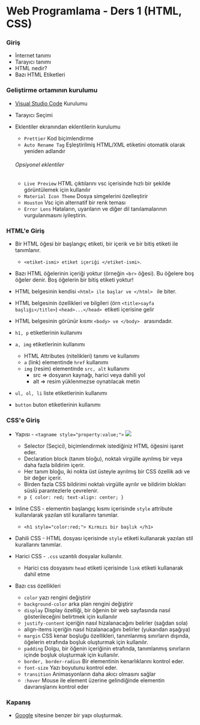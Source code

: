 # Web Programlama - Ders 1 (HTML, CSS)

### Giriş

- İnternet tanımı
- Tarayıcı tanımı
- HTML nedir?
- Bazı HTML Etiketleri

### Geliştirme ortamının kurulumu

- [Visual Studio Code](https://code.visualstudio.com/download) Kurulumu
- Tarayıcı Seçimi
- Eklentiler ekranından eklentilerin kurulumu

  - `Prettier` Kod biçimlendirme
  - `Auto Rename Tag` Eşleştirilmiş HTML/XML etiketini otomatik olarak yeniden adlandır

  ###### Opsiyonel eklentiler

  - `Live Preview` HTML çıktılarını vsc içerisinde hızlı bir şekilde görüntülemek için kullanılır
  - `Material Icon Theme` Dosya simgelerini özelleştirir
  - `Houston` Vsc için alternatif bir renk teması
  - `Error Lens` Hataların, uyarıların ve diğer dil tanılamalarının vurgulanmasını iyileştirin.

### HTML'e Giriş

- Bir HTML öğesi bir başlangıç ​​etiketi, bir içerik ve bir bitiş etiketi ile tanımlanır.

  - `<etiket-ismi> etiket içeriği </etiket-ismi>`.

- Bazı HTML öğelerinin içeriği yoktur (örneğin `<br>` öğesi). Bu öğelere boş öğeler denir. Boş öğelerin bir bitiş etiketi yoktur!

- HTML belgesinin kendisi `<html> ile başlar ve </html> ` ile biter.
- HTML belgesinin özellikleri ve bilgileri (örn `<title>sayfa başlığı</title>`) `<head>...</head> `etiketi içerisine gelir

- HTML belgesinin görünür kısmı `<body> ve </body> ` arasındadır.

- `h1, p` etiketlerinin kullanımı

- `a, img` etiketlerinin kullanımı
  - HTML Attributes (nitelikleri) tanımı ve kullanımı
  - `a` (link) elementinde `href` kullanımı
  - `img` (resim) elementinde `src, alt` kullanımı
    - src => dosyanın kaynağı, harici veya dahili yol
    - alt => resim yüklenmezse oynatılacak metin
- `ul, ol, li` liste etiketlerinin kullanımı
- `button` buton etiketlerinin kullanımı

### CSS'e Giriş

- Yapısı - `<tagname style="property:value;">`
  <img src="https://www.w3schools.com/css/img_selector.gif" />

  - Selector (Seçici), biçimlendirmek istediğiniz HTML öğesini işaret eder.
  - Declaration block (tanım bloğu), noktalı virgülle ayrılmış bir veya daha fazla bildirim içerir.
  - Her tanım bloğu, iki nokta üst üsteyle ayrılmış bir CSS özellik adı ve bir değer içerir.
  - Birden fazla CSS bildirimi noktalı virgülle ayrılır ve bildirim blokları süslü parantezlerle çevrelenir.
  - `p {
  color: red;
  text-align: center;
}`

- Inline CSS - elementin başlangıç kısmı içerisinde `style` attribute kullanılarak yazılan stil kurallarını tanımlar.
  - `<h1 style="color:red;"> Kırmızı bir başlık </h1>`
- Dahili CSS - HTML dosyası içerisinde `style` etiketi kullanarak yazılan stil kurallarını tanımlar.
- Harici CSS - `.css` uzantılı dosyalar kullanılır.
  - Harici css dosyasını `head` etiketi içerisinde `link` etiketi kullanarak dahil etme
- Bazı css özellikleri
  - `color` yazı rengini değiştirir
  - `background-color` arka plan rengini değiştirir
  - `display` Display özelliği, bir öğenin bir web sayfasında nasıl gösterileceğini belirtmek için kullanılır
  - `justify-content` içeriğin nasıl hizalanacağını belirler (sağdan sola)
  - align-items içeriğin nasıl hizalanacağını belirler (yukarıdan aşağıya)
  - `margin` CSS kenar boşluğu özellikleri, tanımlanmış sınırların dışında, öğelerin etrafında boşluk oluşturmak için kullanılır.
  - `padding` Dolgu, bir öğenin içeriğinin etrafında, tanımlanmış sınırların içinde boşluk oluşturmak için kullanılır.
  - `border, border-radius` Bir elementinin kenarlıklarını kontrol eder.
  - `font-size` Yazı boyutunu kontrol eder.
  - `transition` Animasyonların daha akıcı olmasını sağlar
  - `:hover` Mouse ile element üzerine gelindiğinde elementin davranışlarını kontrol eder

### Kapanış

- [Google](https://google.com) sitesine benzer bir yapı oluşturmak.
